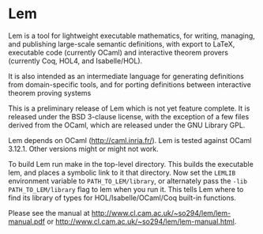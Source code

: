 # Lem

Lem is a tool for lightweight executable mathematics, for writing,
managing, and publishing large-scale semantic definitions, with export
to LaTeX, executable code (currently OCaml) and interactive theorem
provers (currently Coq, HOL4, and Isabelle/HOL).

It is also intended as an intermediate language for generating
definitions from domain-specific tools, and for porting definitions
between interactive theorem proving systems

This is a preliminary release of Lem which is not yet feature
complete.  It is released under the BSD 3-clause license, with the
exception of a few files derived from the OCaml, which are released
under the GNU Library GPL.

Lem depends on OCaml (http://caml.inria.fr/). Lem is tested against OCaml
3.12.1. Other versions might or might not work.

To build Lem run make in the top-level directory. This builds the
executable lem, and places a symbolic link to it that directory. Now
set the `LEMLIB` environment variable to `PATH_TO_LEM/library`, or
alternately pass the `-lib PATH_TO_LEM/library` flag to lem when you
run it. This tells Lem where to find its library of types for
HOL/Isabelle/OCaml/Coq built-in functions.

Please see the manual at http://www.cl.cam.ac.uk/~so294/lem/lem-manual.pdf or
http://www.cl.cam.ac.uk/~so294/lem/lem-manual.html.
